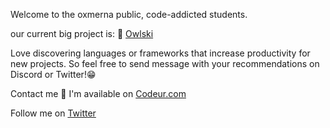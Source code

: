 Welcome to the oxmerna public, code-addicted students.

our current big project is: 🤫
[Owlski](https://owlski.fr/)

Love discovering languages or frameworks that increase productivity for new projects. So feel free to send message with your recommendations on Discord or Twitter!😁

Contact me 🤝
I'm available on [Codeur.com](https://www.codeur.com/-talentueux)

Follow me on [Twitter](https://twitter.com/0xmerna)
